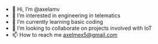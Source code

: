- 👋 Hi, I’m @axelamv
- 👀 I’m interested in engineering in telematics
- 🌱 I’m currently learning basic coding
- 💞️ I’m looking to collaborate on projects involved with IoT
- 📫 How to reach me axelmex5@gmail.com

<!---
axelamv/axelamv is a ✨ special ✨ repository because its `README.md` (this file) appears on your GitHub profile.
You can click the Preview link to take a look at your changes.
--->
